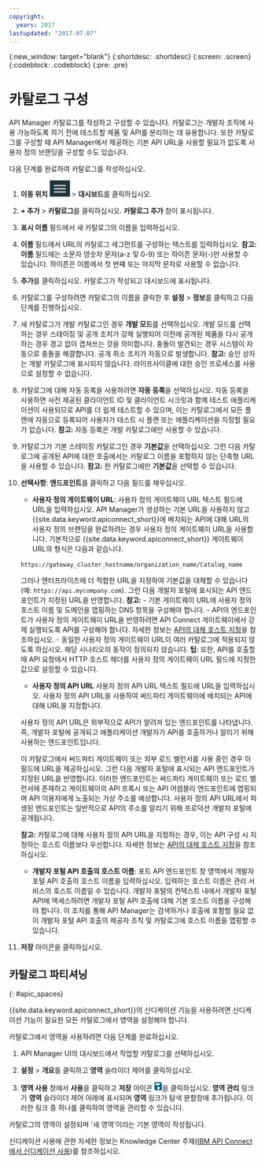 ```yaml
---
copyright:
  years: 2017
lastupdated: "2017-07-07"
---
```


{:new_window: target="blank"}
{:shortdesc: .shortdesc}
{:screen: .screen}
{:codeblock: .codeblock}
{:pre: .pre}

# 카탈로그 구성

API Manager 카탈로그를 작성하고 구성할 수 있습니다. 카탈로그는
개발자 조직에 사용 가능하도록 하기 전에 테스트할 제품 및 API를 분리하는 데 유용합니다.
또한 카탈로그를 구성할 때 API Manager에서 제공하는 기본 API URL을 사용할 필요가 없도록
사용자 정의 브랜딩을 구성할 수도 있습니다. 

다음 단계를 완료하여 카탈로그를 작성하십시오.

1. **이동 위치** <img alt="이동 위치 아이콘" src="images/navigate_to_icon.png"> > **대시보드**를 클릭하십시오.

2. **+ 추가** > **카탈로그**를 클릭하십시오.
**카탈로그 추가** 창이 표시됩니다. 

3.  **표시 이름** 필드에서 새 카탈로그의 이름을 입력하십시오.

4. **이름** 필드에서
URL의 카탈로그 세그먼트를 구성하는 텍스트를 입력하십시오.
**참고:** **이름** 필드에는 소문자 영숫자 문자(a-z
및 0-9) 또는 하이픈 문자(-)만 사용할 수 있습니다. 하이픈은 이름에서 첫 번째 또는 마지막 문자로
사용할 수 없습니다. 

5. **추가**를 클릭하십시오. 카탈로그가 작성되고 대시보드에 표시됩니다. 

6. 카탈로그를 구성하려면 카탈로그의 이름을 클릭한 후 **설정** > **정보**를 클릭하고 다음 단계를 진행하십시오.
  1. 새 카탈로그가 개발 카탈로그인 경우 **개발 모드**를 선택하십시오.
개발 모드를 선택하는 경우 스테이징 및 공개 조치가 강제 실행되어
이전에 공개된 제품을 다시 공개하는 경우 경고 없이 겹쳐쓰는 것을 의미합니다. 충돌이
발견되는 경우 시스템이 자동으로 충돌을 해결합니다. 공개 취소 조치가 자동으로 발생합니다.
**참고:** 승인 상자는 개발 카탈로그에 표시되지 않습니다. 라이프사이클에 대한 승인 프로세스를
사용으로 설정할 수 없습니다.
  2. 카탈로그에 대해 자동 등록을 사용하려면 **자동
등록**을 선택하십시오.
자동 등록을 사용하면 사전 제공된 클라이언트 ID 및 클라이언트 시크릿과 함께
테스트 애플리케이션이 사용되므로 API를 더 쉽게 테스트할 수 있으며, 이는 카탈로그에서 모든 플랜에
자동으로 등록되어 사용자가 테스트 시 플랜 또는 애플리케이션을 지정할 필요가 없습니다.
**참고:** 자동 등록은 개발 카탈로그에만 사용할 수 있습니다.
  3. 카탈로그가 기본 스테이징 카탈로그인 경우 **기본값**을 선택하십시오. 그런 다음
카탈로그에 공개된 API에 대한 호출에서는 카탈로그 이름을 포함하지 않는
단축형 URL을 사용할 수 있습니다.
     **참고:** 한 카탈로그에만 **기본값**을 선택할 수 있습니다.
  4. **선택사항**: **엔드포인트**를 클릭하고 다음 필드를 채우십시오.
        - **사용자 정의 게이트웨이 URL**: 사용자 정의 게이트웨이 URL 텍스트 필드에 URL을 입력하십시오. API Manager가 생성하는 기본 URL을 사용하지 않고
        {{site.data.keyword.apiconnect_short}}에 배치되는 API에 대해 URL의 사용자 정의 브랜딩을 완료하려는 경우
        사용자 정의 게이트웨이 URL을 사용합니다.
        기본적으로 {{site.data.keyword.apiconnect_short}} 게이트웨이
        URL의 형식은 다음과 같습니다.
        ```
        https://gateway_cluster_hostname/organization_name/Catalog_name
        ```
        그러나 엔터프라이즈에 더 적합한 URL을 지정하여 기본값을 대체할 수
        있습니다(예: `https://api.mycompany.com`). 그런 다음 개발자 포털에 표시되는 API 엔드포인트가
        지정된 URL을 반영합니다.
        **참고:**
		    - 기본 게이트웨이 URL에 사용자 정의 호스트 이름 및 도메인을 맵핑하는 DNS 항목을 구성해야
		    합니다.
		    - API의 엔드포인트가 사용자 정의 게이트웨이 URL을 반영하려면 API Connect 게이트웨이에서
		    강제 실행되도록 API를 구성해야 합니다. 자세한 정보는 [API의 대체 호스트 지정](http://www.ibm.com/support/knowledgecenter/en/SSFS6T/com.ibm.apic.toolkit.doc/task_apionprem_creating_apis.html#task_tq2_11r_xt__enforce_step)을 참조하십시오.
		    - 동일한 사용자 정의 게이트웨이 URL이 여러 카탈로그에 적용되지 않도록 하십시오. 해당 시나리오의
		    동작이 정의되지 않습니다.
	        **팁**: 또한, API를 호출할 때 API 요청에서 HTTP 호스트 헤더를
		    사용자 정의 게이트웨이 URL 필드에 지정한 값으로 설정할 수 있습니다.

	    - **사용자 정의 API URL**
	    사용자 정의 API URL 텍스트 필드에 URL을 입력하십시오. 사용자 정의 API URL을 사용하여
	    써드파티 게이트웨이에 배치되는 API에 대해 URL을 지정합니다.

	    사용자 정의 API URL은 외부적으로 API가 알려져 있는 엔드포인트를 나타냅니다. 즉,
	    개발자 포털에 공개되고 애플리케이션 개발자가 API를 호출하거나 알리기 위해 사용하는
	    엔드포인트입니다.

	    이 카탈로그에서 써드파티 게이트웨이 또는 외부 로드 밸런서를 사용 중인 경우 이 필드에 URL을
	    제공하십시오. 그런 다음 개발자 포털에 표시되는 API 엔드포인트가 지정된 URL을
	    반영합니다. 이러한 엔드포인트는 써드파티 게이트웨이 또는 로드 밸런서에 존재하고
	    게이트웨이의 API 프록시 또는 API 어셈블리 엔드포인트에 맵핑되며 API 이용자에게 노출되는 가상 주소를
	    예상합니다. 사용자 정의 API URL에서 파생된 엔드포인트는 일반적으로
	    API의 주소를 알리기 위해 프로덕션 개발자 포털에 공개됩니다.

	    **참고:** 카탈로그에 대해 사용자 정의 API URL을 지정하는 경우,
	    이는 API 구성 시 지정하는 호스트 이름보다 우선합니다. 자세한 정보는 [API의 대체 호스트 지정](http://www.ibm.com/support/knowledgecenter/en/SSFS6T/com.ibm.apic.toolkit.doc/task_apionprem_creating_apis.html#task_tq2_11r_xt__enforce_step)을 참조하십시오.

	    - **개발자 포털 API 호출의 호스트 이름**:
	    포트 API 엔드포인트 창 영역에서 개발자 포털 API 호출의 호스트 이름을 입력하십시오. 입력하는 호스트 이름은
	    관리 서비스의 호스트 이름일 수 있습니다. 개발자 포털의 컨텍스트 내에서 개발자 포털 API에
	    액세스하려면 개발자 포털 API 호출에 대해 기본 호스트 이름을
	    구성해야 합니다. 이 조치를 통해 API Manager는
	    검색하거나 호출에 포함할 필요 없이 개발자 포털 API 호출의 제공자 조직 및 카탈로그에 호스트 이름을
	    맵핑할 수 있습니다.

7. **저장** 아이콘을 클릭하십시오.

## 카탈로그 파티셔닝
{: #apic_spaces}

{{site.data.keyword.apiconnect_short}}의 신디케이션 기능을 사용하려면
신디케이션 기능이 필요한 모든 카탈로그에서 영역을 설정해야 합니다. 

카탈로그에서 영역을 사용하려면 다음 단계를 완료하십시오. 
1. API Manager UI의 대시보드에서 작업할 카탈로그를 선택하십시오. 

2. **설정** > **개요**를 클릭하고 **영역** 슬라이더 제어를 클릭하십시오.

3. **영역 사용** 창에서 **사용**을 클릭하고 **저장** 아이콘 <img src="images/icon_save.png" alt="저장 아이콘"/>을 클릭하십시오. **영역 관리** 링크가
**영역** 슬라이더 제어 아래에 표시되며 **영역** 링크가 탐색 분할창에
추가됩니다. 이러한 링크 중 하나를 클릭하여 영역을 관리할 수 있습니다. 

카탈로그의 영역이 설정되며 '새 영역'이라는 기본 영역이
작성됩니다. 

신디케이션 사용에 관한 자세한 정보는 Knowledge Center 주제([IBM API Connect에서 신디케이션 사용](http://www.ibm.com/support/knowledgecenter/SSFS6T/com.ibm.apic.apionprem.doc/capic_syndication_using.html))를 참조하십시오. 
